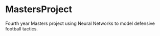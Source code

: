 # MastersProject
Fourth year Masters project using Neural Networks to model defensive football tactics.
